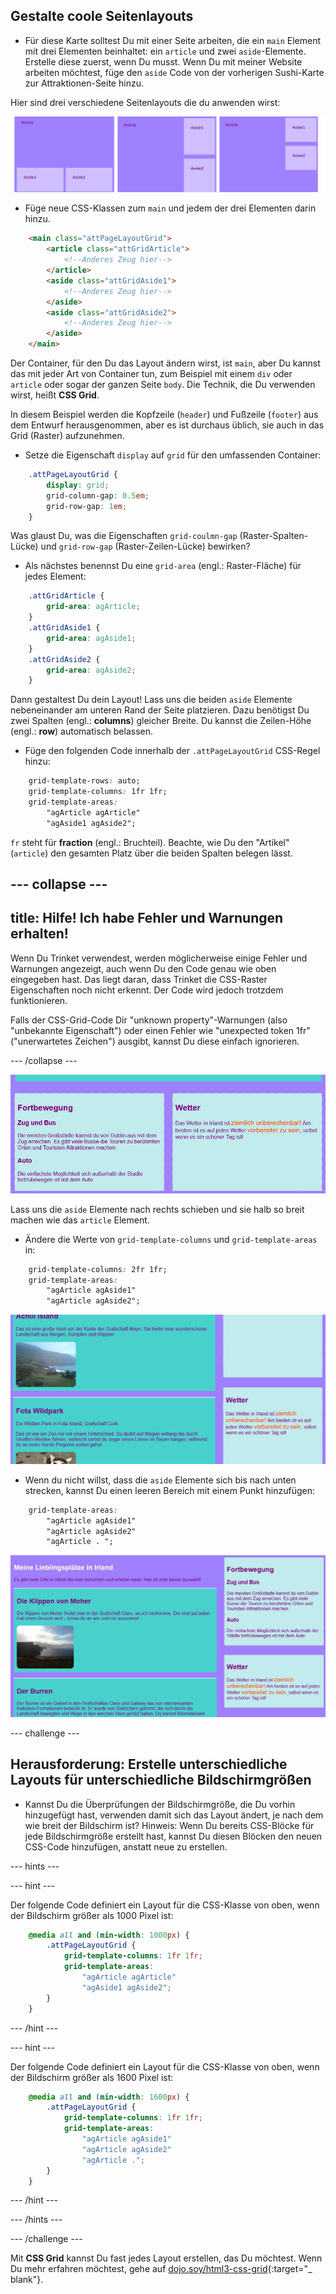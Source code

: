 ## Gestalte coole Seitenlayouts

+ Für diese Karte solltest Du mit einer Seite arbeiten, die ein `main` Element mit drei Elementen beinhaltet: ein `article` und zwei `aside`-Elemente. Erstelle diese zuerst, wenn Du musst. Wenn Du mit meiner Website arbeiten möchtest, füge den `aside` Code von der vorherigen Sushi-Karte zur Attraktionen-Seite hinzu. 

Hier sind drei verschiedene Seitenlayouts die du anwenden wirst:

![](images/cssGridLayouts.png)

+ Füge neue CSS-Klassen zum `main` und jedem der drei Elementen darin hinzu.

```html
    <main class="attPageLayoutGrid">
        <article class="attGridArticle">
            <!--Anderes Zeug hier-->
        </article>
        <aside class="attGridAside1">
            <!--Anderes Zeug hier-->
        </aside>
        <aside class="attGridAside2">
            <!--Anderes Zeug hier-->
        </aside>
    </main>
```

Der Container, für den Du das Layout ändern wirst, ist `main`, aber Du kannst das mit jeder Art von Container tun, zum Beispiel mit einem `div` oder `article` oder sogar der ganzen Seite `body`. Die Technik, die Du verwenden wirst, heißt **CSS Grid**.

In diesem Beispiel werden die Kopfzeile (`header`) und Fußzeile (`footer`) aus dem Entwurf herausgenommen, aber es ist durchaus üblich, sie auch in das Grid (Raster) aufzunehmen.

+ Setze die Eigenschaft `display` auf `grid` für den umfassenden Container:

```css
    .attPageLayoutGrid {
        display: grid;
        grid-column-gap: 0.5em;
        grid-row-gap: 1em;
    }
```

Was glaust Du, was die Eigenschaften `grid-coulmn-gap` (Raster-Spalten-Lücke) und `grid-row-gap` (Raster-Zeilen-Lücke) bewirken?

+ Als nächstes benennst Du eine `grid-area` (engl.: Raster-Fläche) für jedes Element: 

```css
    .attGridArticle {
        grid-area: agArticle;
    }
    .attGridAside1 {
        grid-area: agAside1;
    }
    .attGridAside2 {
        grid-area: agAside2;
    }
```

Dann gestaltest Du dein Layout! Lass uns die beiden `aside` Elemente nebeneinander am unteren Rand der Seite platzieren. Dazu benötigst Du zwei Spalten (engl.: **columns**) gleicher Breite. Du kannst die Zeilen-Höhe (engl.: **row**) automatisch belassen.

+ Füge den folgenden Code innerhalb der `.attPageLayoutGrid` CSS-Regel hinzu:

```css
    grid-template-rows: auto;
    grid-template-columns: 1fr 1fr;
    grid-template-areas: 
        "agArticle agArticle"
        "agAside1 agAside2";
```

`fr` steht für **fraction** (engl.: Bruchteil). Beachte, wie Du den "Artikel" (`article`) den gesamten Platz über die beiden Spalten belegen lässt.

--- collapse ---
---
title: Hilfe! Ich habe Fehler und Warnungen erhalten!
---

Wenn Du Trinket verwendest, werden möglicherweise einige Fehler und Warnungen angezeigt, auch wenn Du den Code genau wie oben eingegeben hast. Das liegt daran, dass Trinket die CSS-Raster Eigenschaften noch nicht erkennt. Der Code wird jedoch trotzdem funktionieren.

Falls der CSS-Grid-Code Dir "unknown property"-Warnungen (also "unbekannte Eigenschaft") oder einen Fehler wie "unexpected token 1fr" ("unerwartetes Zeichen") ausgibt, kannst Du diese einfach ignorieren.

--- /collapse ---

![Asides sind Seite an Seite am Boden](images/cssGridAsidesAtBottom.png)

Lass uns die `aside` Elemente nach rechts schieben und sie halb so breit machen wie das `article` Element.

+ Ändere die Werte von `grid-template-columns` und `grid-template-areas` in:

```css
    grid-template-columns: 2fr 1fr;
    grid-template-areas: 
        "agArticle agAside1"
        "agArticle agAside2";
```

![Asides sind unten auf der Rechten Seite](images/cssGridAsidesOnRight.png)

+ Wenn du nicht willst, dass die `aside` Elemente sich bis nach unten strecken, kannst Du einen leeren Bereich mit einem Punkt hinzufügen: 

```css
    grid-template-areas: 
        "agArticle agAside1"
        "agArticle agAside2"
        "agArticle . ";
```

![Asides an der rechten Seite ohne sich nach unten zu strecken](images/cssGridAsidesTopRight.png)

--- challenge ---

## Herausforderung: Erstelle unterschiedliche Layouts für unterschiedliche Bildschirmgrößen

+ Kannst Du die Überprüfungen der Bildschirmgröße, die Du vorhin hinzugefügt hast, verwenden damit sich das Layout ändert, je nach dem wie breit der Bildschirm ist? Hinweis: Wenn Du bereits CSS-Blöcke für jede Bildschirmgröße erstellt hast, kannst Du diesen Blöcken den neuen CSS-Code hinzufügen, anstatt neue zu erstellen.

--- hints ---


--- hint ---

Der folgende Code definiert ein Layout für die CSS-Klasse von oben, wenn der Bildschirm größer als 1000 Pixel ist:

```css
    @media all and (min-width: 1000px) {
        .attPageLayoutGrid {
            grid-template-columns: 1fr 1fr;
            grid-template-areas: 
                "agArticle agArticle"
                "agAside1 agAside2";
        }
    }  
```

--- /hint ---

--- hint ---

Der folgende Code definiert ein Layout für die CSS-Klasse von oben, wenn der Bildschirm größer als 1600 Pixel ist:

```css
    @media all and (min-width: 1600px) {
        .attPageLayoutGrid {
            grid-template-columns: 1fr 1fr;
            grid-template-areas: 
                "agArticle agAside1"
                "agArticle agAside2"
                "agArticle .";
        }
    }  
```

--- /hint ---

--- /hints ---

--- /challenge ---

Mit **CSS Grid** kannst Du fast jedes Layout erstellen, das Du möchtest. Wenn Du mehr erfahren möchtest, gehe auf [dojo.soy/html3-css-grid](http://dojo.soy/html3-css-grid){:target="_ blank"}.